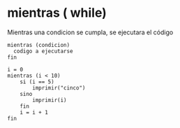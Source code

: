 # mientras ( while)
Mientras una condicion se cumpla, se ejecutara el código
```
mientras (condicion)
  codigo a ejecutarse
fin  
```



```
i = 0
mientras (i < 10)
    si (i == 5)
        imprimir("cinco")
    sino
        imprimir(i)
    fin
    i = i + 1
fin
```
